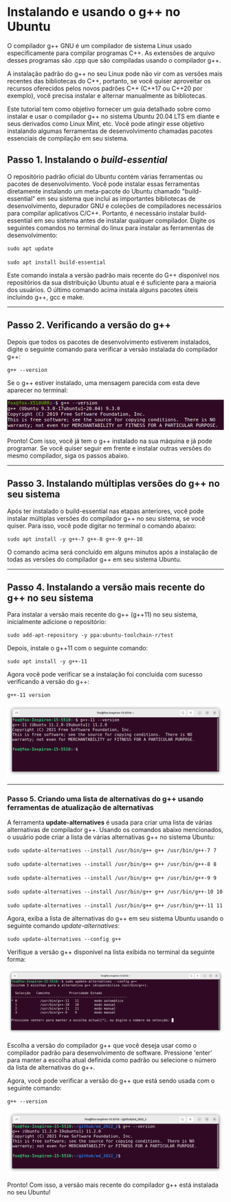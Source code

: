# Instalando e usando o g++ no Ubuntu

O compilador g++ GNU é um compilador de sistema Linux usado especificamente para compilar programas C++. As extensões de arquivo desses programas são .cpp que são compiladas usando o compilador g++.

A instalação padrão do g++ no seu Linux pode não vir com as versões mais recentes das bibliotecas do C++, portanto, se você quiser aproveitar os recursos oferecidos pelos novos padrões C++ (C++17 ou C++20 por exemplo), você precisa instalar e alternar manualmente as bibliotecas.

Este tutorial tem como objetivo fornecer um guia detalhado sobre como instalar e usar o compilador g++ no sistema Ubuntu 20.04 LTS em diante e seus derivados como Linux Mint, etc. Você pode atingir esse objetivo instalando algumas ferramentas de desenvolvimento chamadas pacotes essenciais de compilação em seu sistema.

## Passo 1. Instalando o *build-essential*

O repositório padrão oficial do Ubuntu contém várias ferramentas ou pacotes de desenvolvimento. Você pode instalar essas ferramentas diretamente instalando um meta-pacote do Ubuntu chamado "build-essential" em seu sistema que inclui as importantes bibliotecas de desenvolvimento, depurador GNU e coleções de compiladores necessários para compilar aplicativos C/C++. Portanto, é necessário instalar build-essential em seu sistema antes de instalar qualquer compilador. Digite os seguintes comandos no terminal do linux para instalar as ferramentas de desenvolvimento:

```
sudo apt update

sudo apt install build-essential
```

Este comando instala a versão padrão mais recente do G++ disponível nos repositórios da sua distribuição Ubuntu atual e é suficiente para a maioria dos usuários. O último comando acima instala alguns pacotes úteis incluindo g++, gcc e make.

---

## Passo 2. Verificando a versão do g++

Depois que todos os pacotes de desenvolvimento estiverem instalados, digite o seguinte comando para verificar a versão instalada do compilador g++:

```
g++ --version
```

Se o g++ estiver instalado, uma mensagem parecida com esta deve aparecer no terminal:

![](images/tela.png)

Pronto! Com isso, você já tem o g++ instalado na sua máquina e já pode programar. Se você quiser seguir em frente e instalar outras versões do mesmo compilador, siga os passos abaixo.

---

## Passo 3. Instalando múltiplas versões do g++ no seu sistema

Após ter instalado o build-essential nas etapas anteriores, você pode instalar múltiplas versões do compilador g++ no seu sistema, se você quiser. Para isso, você pode digitar no terminal o comando abaixo:

```
sudo apt install -y g++-7 g++-8 g++-9 g++-10
```

O comando acima será concluído em alguns minutos após a instalação de todas as versões do compilador g++ em seu sistema Ubuntu.

---

## Passo 4. Instalando a versão mais recente do g++ no seu sistema

Para instalar a versão mais recente do g++ (g++11) no seu sistema, inicialmente adicione o repositório:

```
sudo add-apt-repository -y ppa:ubuntu-toolchain-r/test
```

Depois, instale o g++11 com o seguinte comando:

```
sudo apt install -y g++-11
```

Agora você pode verificar se a instalação foi concluída com sucesso verificando a versão do g++:

```
g++-11 version
```

![](images/tela2.png)

---

### Passo 5. Criando uma lista de alternativas do g++ usando ferramentas de atualização de alternativas

A ferramenta **update-alternatives** é usada para criar uma lista de várias alternativas de compilador g++. Usando os comandos abaixo mencionados, o usuário pode criar a lista de várias alternativas g++ no sistema Ubuntu:

```
sudo update-alternatives --install /usr/bin/g++ g++ /usr/bin/g++-7 7

sudo update-alternatives --install /usr/bin/g++ g++ /usr/bin/g++-8 8

sudo update-alternatives --install /usr/bin/g++ g++ /usr/bin/g++-9 9

sudo update-alternatives --install /usr/bin/g++ g++ /usr/bin/g++-10 10

sudo update-alternatives --install /usr/bin/g++ g++ /usr/bin/g++-11 11
```


Agora, exiba a lista de alternativas do g++ em seu sistema Ubuntu usando o seguinte comando *update-alternatives*:

```
sudo update-alternatives --config g++
```

Verifique a versão g++ disponível na lista exibida no terminal da seguinte forma:

![](images/tela3.png)

Escolha a versão do compilador g++ que você deseja usar como o compilador padrão para desenvolvimento de software. Pressione 'enter' para manter a escolha atual definida como padrão ou selecione o número da lista de alternativas do g++.

Agora, você pode verificar a versão do g++ que está sendo usada com o seguinte comando:

```
g++ --version
```

![](images/tela4.png)

Pronto! Com isso, a versão mais recente do compilador g++ está instalada no seu Ubuntu!
